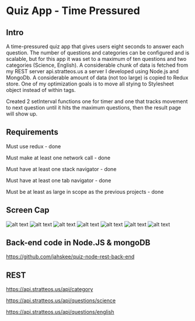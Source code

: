 # Quiz App - Time Pressured

## Intro

A time-pressured quiz app that gives users eight seconds to answer each question.
The number of questions and categories can be configured and is scalable, but for this app
it was set to a maximum of ten questions and two categories (Science, English). A considerable chunk of data  is 
fetched from my REST server api.stratteos.us a server I developed using Node.js and MongoDb. 
A considerable amount of data (not too large) is copied to Redux store. One of my optimization 
goals is to move all stying to Stylesheet object instead of within tags.

Created 2 setInterval functions one for timer and one that tracks movement to next question until 
it hits the maximum questions, then the result page will show up.

## Requirements

Must use redux - done

Must make at least one network call - done

Must have at least one stack navigator - done

Must have at least one tab navigator - done

Must be at least as large in scope as the previous projects - done


## Screen Cap

![alt text](https://image.ibb.co/gdUekd/photo1.jpg)
![alt text](https://image.ibb.co/jUBEJy/photo2.jpg)
![alt text](https://image.ibb.co/eENMyy/photo3.jpg)
![alt text](https://image.ibb.co/d6hzkd/photo4.jpg)
![alt text](https://image.ibb.co/cMxody/photo5.jpg)
![alt text](https://image.ibb.co/d14C5d/photo6.jpg)
![alt text](https://image.ibb.co/eSi5Qd/photo7.jpg)

## Back-end code in Node.JS & mongoDB

https://github.com/jahskee/quiz-node-rest-back-end

## REST

https://api.stratteos.us/api/category

https://api.stratteos.us/api/questions/science

https://api.stratteos.us/api/questions/english
